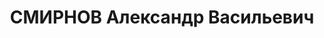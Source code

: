 ---
title: СМИРНОВ Александр Васильевич
description: "Род. в 1903, член ВКП(б) с 1919. Полковой комиссар, преподаватель кафедры\
  \ философии Военно-медицинской академии \n  Арестован 05.10.1936. Приговор: ВК ВС\
  \ СССР, 28.12.1936 – 10 лет ИТЛ и 5 лет п/п. Приговорен к ВМН. Расстрелян 10.10.1937.\
  \ \n  Реабилитирован 12.05.1956"
---